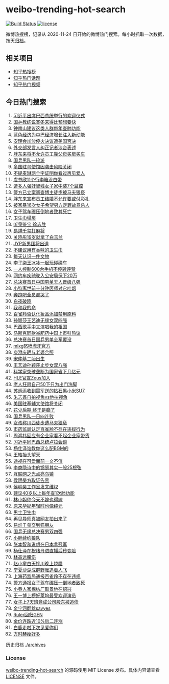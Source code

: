 # weibo-trending-hot-search

[![Build Status](https://github.com/justjavac/weibo-trending-hot-search/workflows/ci/badge.svg?branch=master)](https://github.com/justjavac/weibo-trending-hot-search/actions)
[![license](https://img.shields.io/github/license/justjavac/weibo-trending-hot-search)](https://github.com/justjavac/weibo-trending-hot-search/blob/master/LICENSE)

微博热搜榜，记录从 2020-11-24 日开始的微博热门搜索。每小时抓取一次数据，按天[归档](./archives)。

## 相关项目

- [知乎热搜榜](https://github.com/justjavac/zhihu-trending-top-search)
- [知乎热门话题](https://github.com/justjavac/zhihu-trending-hot-questions)
- [知乎热门视频](https://github.com/justjavac/zhihu-trending-hot-video)

## 今日热门搜索

<!-- BEGIN -->
<!-- 最后更新时间 Thu Nov 21 2024 04:11:06 GMT+0800 (China Standard Time) -->

1. [习近平出席巴西总统举行的欢迎仪式](https://s.weibo.com//weibo?q=%23%E4%B9%A0%E8%BF%91%E5%B9%B3%E5%87%BA%E5%B8%AD%E5%B7%B4%E8%A5%BF%E6%80%BB%E7%BB%9F%E4%B8%BE%E8%A1%8C%E7%9A%84%E6%AC%A2%E8%BF%8E%E4%BB%AA%E5%BC%8F%23&Refer=new_time)
1. [国乒教练说寒冬来得比预想要快](https://s.weibo.com//weibo?q=%E5%9B%BD%E4%B9%92%E6%95%99%E7%BB%83%E8%AF%B4%E5%AF%92%E5%86%AC%E6%9D%A5%E5%BE%97%E6%AF%94%E9%A2%84%E6%83%B3%E8%A6%81%E5%BF%AB&t=31&band_rank=1&Refer=top)
1. [钟南山建议这类人群每年查肺功能](https://s.weibo.com//weibo?q=%23%E9%92%9F%E5%8D%97%E5%B1%B1%E5%BB%BA%E8%AE%AE%E8%BF%99%E7%B1%BB%E4%BA%BA%E7%BE%A4%E6%AF%8F%E5%B9%B4%E6%9F%A5%E8%82%BA%E5%8A%9F%E8%83%BD%23&t=31&band_rank=2&Refer=top)
1. [蓝色经济为中巴经济增长注入新动能](https://s.weibo.com//weibo?q=%23%E8%93%9D%E8%89%B2%E7%BB%8F%E6%B5%8E%E4%B8%BA%E4%B8%AD%E5%B7%B4%E7%BB%8F%E6%B5%8E%E5%A2%9E%E9%95%BF%E6%B3%A8%E5%85%A5%E6%96%B0%E5%8A%A8%E8%83%BD%23&t=31&band_rank=3&Refer=top)
1. [安理会加沙停火决议遭美国否决](https://s.weibo.com//weibo?q=%23%E5%AE%89%E7%90%86%E4%BC%9A%E5%8A%A0%E6%B2%99%E5%81%9C%E7%81%AB%E5%86%B3%E8%AE%AE%E9%81%AD%E7%BE%8E%E5%9B%BD%E5%90%A6%E5%86%B3%23&t=31&band_rank=49&Refer=top)
1. [外交部发言人纠正记者涉台表述](https://s.weibo.com//weibo?q=%23%E5%A4%96%E4%BA%A4%E9%83%A8%E5%8F%91%E8%A8%80%E4%BA%BA%E7%BA%A0%E6%AD%A3%E8%AE%B0%E8%80%85%E6%B6%89%E5%8F%B0%E8%A1%A8%E8%BF%B0%23&t=31&band_rank=5&Refer=top)
1. [胖东来将不允许员工靠父母买房买车](https://s.weibo.com//weibo?q=%23%E8%83%96%E4%B8%9C%E6%9D%A5%E5%B0%86%E4%B8%8D%E5%85%81%E8%AE%B8%E5%91%98%E5%B7%A5%E9%9D%A0%E7%88%B6%E6%AF%8D%E4%B9%B0%E6%88%BF%E4%B9%B0%E8%BD%A6%23&t=31&band_rank=32&Refer=top)
1. [国乒男队一轮游](https://s.weibo.com//weibo?q=%E5%9B%BD%E4%B9%92%E7%94%B7%E9%98%9F%E4%B8%80%E8%BD%AE%E6%B8%B8&t=31&band_rank=4&Refer=top)
1. [多国驻乌使馆因袭击风险关闭](https://s.weibo.com//weibo?q=%23%E5%A4%9A%E5%9B%BD%E9%A9%BB%E4%B9%8C%E4%BD%BF%E9%A6%86%E5%9B%A0%E8%A2%AD%E5%87%BB%E9%A3%8E%E9%99%A9%E5%85%B3%E9%97%AD%23&t=31&band_rank=50&Refer=top)
1. [不提麦琳两个字证明你看过再见爱人](https://s.weibo.com//weibo?q=%E4%B8%8D%E6%8F%90%E9%BA%A6%E7%90%B3%E4%B8%A4%E4%B8%AA%E5%AD%97%E8%AF%81%E6%98%8E%E4%BD%A0%E7%9C%8B%E8%BF%87%E5%86%8D%E8%A7%81%E7%88%B1%E4%BA%BA&t=31&band_rank=8&Refer=top)
1. [虞书欣11个行李箱没白带](https://s.weibo.com//weibo?q=%E8%99%9E%E4%B9%A6%E6%AC%A311%E4%B8%AA%E8%A1%8C%E6%9D%8E%E7%AE%B1%E6%B2%A1%E7%99%BD%E5%B8%A6&t=31&band_rank=9&Refer=top)
1. [遭多人强奸智残女子家中装7个监控](https://s.weibo.com//weibo?q=%23%E9%81%AD%E5%A4%9A%E4%BA%BA%E5%BC%BA%E5%A5%B8%E6%99%BA%E6%AE%8B%E5%A5%B3%E5%AD%90%E5%AE%B6%E4%B8%AD%E8%A3%857%E4%B8%AA%E7%9B%91%E6%8E%A7%23&t=31&band_rank=11&Refer=top)
1. [警方已立案调查博主徒步被马夫猥亵](https://s.weibo.com//weibo?q=%23%E8%AD%A6%E6%96%B9%E5%B7%B2%E7%AB%8B%E6%A1%88%E8%B0%83%E6%9F%A5%E5%8D%9A%E4%B8%BB%E5%BE%92%E6%AD%A5%E8%A2%AB%E9%A9%AC%E5%A4%AB%E7%8C%A5%E4%BA%B5%23&t=31&band_rank=27&Refer=top)
1. [胖东来宣布员工结婚不允许要或付彩礼](https://s.weibo.com//weibo?q=%23%E8%83%96%E4%B8%9C%E6%9D%A5%E5%AE%A3%E5%B8%83%E5%91%98%E5%B7%A5%E7%BB%93%E5%A9%9A%E4%B8%8D%E5%85%81%E8%AE%B8%E8%A6%81%E6%88%96%E4%BB%98%E5%BD%A9%E7%A4%BC%23&t=31&band_rank=2&Refer=top)
1. [被家暴16次女子希望男方定罪故意杀人](https://s.weibo.com//weibo?q=%23%E8%A2%AB%E5%AE%B6%E6%9A%B416%E6%AC%A1%E5%A5%B3%E5%AD%90%E5%B8%8C%E6%9C%9B%E7%94%B7%E6%96%B9%E5%AE%9A%E7%BD%AA%E6%95%85%E6%84%8F%E6%9D%80%E4%BA%BA%23&t=31&band_rank=21&Refer=top)
1. [女子驾车碾压倒地者致其死亡](https://s.weibo.com//weibo?q=%23%E5%A5%B3%E5%AD%90%E9%A9%BE%E8%BD%A6%E7%A2%BE%E5%8E%8B%E5%80%92%E5%9C%B0%E8%80%85%E8%87%B4%E5%85%B6%E6%AD%BB%E4%BA%A1%23&t=31&band_rank=31&Refer=top)
1. [卫生巾塌房](https://s.weibo.com//weibo?q=%23%E5%8D%AB%E7%94%9F%E5%B7%BE%E5%A1%8C%E6%88%BF%23&t=31&band_rank=19&Refer=top)
1. [听泉鉴宝 徐志胜](https://s.weibo.com//weibo?q=%E5%90%AC%E6%B3%89%E9%89%B4%E5%AE%9D%20%E5%BE%90%E5%BF%97%E8%83%9C&t=31&band_rank=14&Refer=top)
1. [易烊千玺打麻将](https://s.weibo.com//weibo?q=%23%E6%98%93%E7%83%8A%E5%8D%83%E7%8E%BA%E6%89%93%E9%BA%BB%E5%B0%86%23&t=31&band_rank=12&Refer=top)
1. [关晓彤19岁就拿了白玉兰](https://s.weibo.com//weibo?q=%E5%85%B3%E6%99%93%E5%BD%A419%E5%B2%81%E5%B0%B1%E6%8B%BF%E4%BA%86%E7%99%BD%E7%8E%89%E5%85%B0&t=31&band_rank=15&Refer=top)
1. [JYP新男团将出道](https://s.weibo.com//weibo?q=JYP%E6%96%B0%E7%94%B7%E5%9B%A2%E5%B0%86%E5%87%BA%E9%81%93&t=31&band_rank=20&Refer=top)
1. [不建议用有香味的卫生巾](https://s.weibo.com//weibo?q=%23%E4%B8%8D%E5%BB%BA%E8%AE%AE%E7%94%A8%E6%9C%89%E9%A6%99%E5%91%B3%E7%9A%84%E5%8D%AB%E7%94%9F%E5%B7%BE%23&t=31&band_rank=6&Refer=top)
1. [每天认识一件文物](https://s.weibo.com//weibo?q=%23%E6%AF%8F%E5%A4%A9%E8%AE%A4%E8%AF%86%E4%B8%80%E4%BB%B6%E6%96%87%E7%89%A9%23&t=31&band_rank=22&Refer=top)
1. [李子柒王冰冰一起玩碰碰车](https://s.weibo.com//weibo?q=%23%E6%9D%8E%E5%AD%90%E6%9F%92%E7%8E%8B%E5%86%B0%E5%86%B0%E4%B8%80%E8%B5%B7%E7%8E%A9%E7%A2%B0%E7%A2%B0%E8%BD%A6%23&t=31&band_rank=24&Refer=top)
1. [一人控制600台手机不停转评赞](https://s.weibo.com//weibo?q=%23%E4%B8%80%E4%BA%BA%E6%8E%A7%E5%88%B6600%E5%8F%B0%E6%89%8B%E6%9C%BA%E4%B8%8D%E5%81%9C%E8%BD%AC%E8%AF%84%E8%B5%9E%23&t=31&band_rank=10&Refer=top)
1. [网约车疾驰驶入公安局保下20万](https://s.weibo.com//weibo?q=%23%E7%BD%91%E7%BA%A6%E8%BD%A6%E7%96%BE%E9%A9%B0%E9%A9%B6%E5%85%A5%E5%85%AC%E5%AE%89%E5%B1%80%E4%BF%9D%E4%B8%8B20%E4%B8%87%23&t=31&band_rank=25&Refer=top)
1. [总决赛首日中国男单无人晋级八强](https://s.weibo.com//weibo?q=%23%E6%80%BB%E5%86%B3%E8%B5%9B%E9%A6%96%E6%97%A5%E4%B8%AD%E5%9B%BD%E7%94%B7%E5%8D%95%E6%97%A0%E4%BA%BA%E6%99%8B%E7%BA%A7%E5%85%AB%E5%BC%BA%23&t=31&band_rank=35&Refer=top)
1. [小狗离世前十分钟医师对它吐烟](https://s.weibo.com//weibo?q=%23%E5%B0%8F%E7%8B%97%E7%A6%BB%E4%B8%96%E5%89%8D%E5%8D%81%E5%88%86%E9%92%9F%E5%8C%BB%E5%B8%88%E5%AF%B9%E5%AE%83%E5%90%90%E7%83%9F%23&t=31&band_rank=28&Refer=top)
1. [奔跑吧全员都哭了](https://s.weibo.com//weibo?q=%23%E5%A5%94%E8%B7%91%E5%90%A7%E5%85%A8%E5%91%98%E9%83%BD%E5%93%AD%E4%BA%86%23&t=31&band_rank=25&Refer=top)
1. [白夜破晓](https://s.weibo.com//weibo?q=%E7%99%BD%E5%A4%9C%E7%A0%B4%E6%99%93&t=31&band_rank=50&Refer=top)
1. [我和我的命](https://s.weibo.com//weibo?q=%E6%88%91%E5%92%8C%E6%88%91%E7%9A%84%E5%91%BD&t=31&band_rank=30&Refer=top)
1. [百雀羚否认化妆品添加禁用原料](https://s.weibo.com//weibo?q=%23%E7%99%BE%E9%9B%80%E7%BE%9A%E5%90%A6%E8%AE%A4%E5%8C%96%E5%A6%86%E5%93%81%E6%B7%BB%E5%8A%A0%E7%A6%81%E7%94%A8%E5%8E%9F%E6%96%99%23&t=31&band_rank=48&Refer=top)
1. [孙颖莎王艺迪无缘女双四强](https://s.weibo.com//weibo?q=%23%E5%AD%99%E9%A2%96%E8%8E%8E%E7%8E%8B%E8%89%BA%E8%BF%AA%E6%97%A0%E7%BC%98%E5%A5%B3%E5%8F%8C%E5%9B%9B%E5%BC%BA%23&t=31&band_rank=7&Refer=top)
1. [巴西歌手中文演唱我的祖国](https://s.weibo.com//weibo?q=%23%E5%B7%B4%E8%A5%BF%E6%AD%8C%E6%89%8B%E4%B8%AD%E6%96%87%E6%BC%94%E5%94%B1%E6%88%91%E7%9A%84%E7%A5%96%E5%9B%BD%23&t=31&band_rank=10&Refer=top)
1. [马斯克同款减肥药中国上市引热议](https://s.weibo.com//weibo?q=%23%E9%A9%AC%E6%96%AF%E5%85%8B%E5%90%8C%E6%AC%BE%E5%87%8F%E8%82%A5%E8%8D%AF%E4%B8%AD%E5%9B%BD%E4%B8%8A%E5%B8%82%E5%BC%95%E7%83%AD%E8%AE%AE%23&t=31&band_rank=46&Refer=top)
1. [总决赛首日国乒男单全军覆没](https://s.weibo.com//weibo?q=%23%E6%80%BB%E5%86%B3%E8%B5%9B%E9%A6%96%E6%97%A5%E5%9B%BD%E4%B9%92%E7%94%B7%E5%8D%95%E5%85%A8%E5%86%9B%E8%A6%86%E6%B2%A1%23&t=31&band_rank=43&Refer=top)
1. [mlxg怒喷虎牙官方](https://s.weibo.com//weibo?q=%23mlxg%E6%80%92%E5%96%B7%E8%99%8E%E7%89%99%E5%AE%98%E6%96%B9%23&t=31&band_rank=34&Refer=top)
1. [庾澄庆晒与老婆合照](https://s.weibo.com//weibo?q=%23%E5%BA%BE%E6%BE%84%E5%BA%86%E6%99%92%E4%B8%8E%E8%80%81%E5%A9%86%E5%90%88%E7%85%A7%23&t=31&band_rank=42&Refer=top)
1. [宋仲基二胎出生](https://s.weibo.com//weibo?q=%23%E5%AE%8B%E4%BB%B2%E5%9F%BA%E4%BA%8C%E8%83%8E%E5%87%BA%E7%94%9F%23&t=31&band_rank=23&Refer=top)
1. [王艺迪孙颖莎止步女双八强](https://s.weibo.com//weibo?q=%23%E7%8E%8B%E8%89%BA%E8%BF%AA%E5%AD%99%E9%A2%96%E8%8E%8E%E6%AD%A2%E6%AD%A5%E5%A5%B3%E5%8F%8C%E5%85%AB%E5%BC%BA%23&t=31&band_rank=46&Refer=top)
1. [科学家突破垄断为国家省下几亿元](https://s.weibo.com//weibo?q=%23%E7%A7%91%E5%AD%A6%E5%AE%B6%E7%AA%81%E7%A0%B4%E5%9E%84%E6%96%AD%E4%B8%BA%E5%9B%BD%E5%AE%B6%E7%9C%81%E4%B8%8B%E5%87%A0%E4%BA%BF%E5%85%83%23&t=31&band_rank=6&Refer=top)
1. [HLE官宣Zeus加入](https://s.weibo.com//weibo?q=%23HLE%E5%AE%98%E5%AE%A3Zeus%E5%8A%A0%E5%85%A5%23&t=31&band_rank=33&Refer=top)
1. [老人狂扇自己50下只为出门洗脚](https://s.weibo.com//weibo?q=%23%E8%80%81%E4%BA%BA%E7%8B%82%E6%89%87%E8%87%AA%E5%B7%B150%E4%B8%8B%E5%8F%AA%E4%B8%BA%E5%87%BA%E9%97%A8%E6%B4%97%E8%84%9A%23&t=31&band_rank=39&Refer=top)
1. [苏炳添收到雷军送的钻石黑小米SU7](https://s.weibo.com//weibo?q=%23%E8%8B%8F%E7%82%B3%E6%B7%BB%E6%94%B6%E5%88%B0%E9%9B%B7%E5%86%9B%E9%80%81%E7%9A%84%E9%92%BB%E7%9F%B3%E9%BB%91%E5%B0%8F%E7%B1%B3SU7%23&t=31&band_rank=18&Refer=top)
1. [朱志鑫自拍视角vs他拍视角](https://s.weibo.com//weibo?q=%23%E6%9C%B1%E5%BF%97%E9%91%AB%E8%87%AA%E6%8B%8D%E8%A7%86%E8%A7%92vs%E4%BB%96%E6%8B%8D%E8%A7%86%E8%A7%92%23&t=31&band_rank=30&Refer=top)
1. [美国驻基辅大使馆将关闭](https://s.weibo.com//weibo?q=%23%E7%BE%8E%E5%9B%BD%E9%A9%BB%E5%9F%BA%E8%BE%85%E5%A4%A7%E4%BD%BF%E9%A6%86%E5%B0%86%E5%85%B3%E9%97%AD%23&t=31&band_rank=25&Refer=top)
1. [花少后期 终于是癫了](https://s.weibo.com//weibo?q=%E8%8A%B1%E5%B0%91%E5%90%8E%E6%9C%9F%20%E7%BB%88%E4%BA%8E%E6%98%AF%E7%99%AB%E4%BA%86&t=31&band_rank=35&Refer=top)
1. [国乒男队一日四连败](https://s.weibo.com//weibo?q=%23%E5%9B%BD%E4%B9%92%E7%94%B7%E9%98%9F%E4%B8%80%E6%97%A5%E5%9B%9B%E8%BF%9E%E8%B4%A5%23&t=31&band_rank=29&Refer=top)
1. [女孩称川西徒步遭马夫猥亵](https://s.weibo.com//weibo?q=%23%E5%A5%B3%E5%AD%A9%E7%A7%B0%E5%B7%9D%E8%A5%BF%E5%BE%92%E6%AD%A5%E9%81%AD%E9%A9%AC%E5%A4%AB%E7%8C%A5%E4%BA%B5%23&t=31&band_rank=13&Refer=top)
1. [市药监局认定百雀羚不存在违规行为](https://s.weibo.com//weibo?q=%23%E5%B8%82%E8%8D%AF%E7%9B%91%E5%B1%80%E8%AE%A4%E5%AE%9A%E7%99%BE%E9%9B%80%E7%BE%9A%E4%B8%8D%E5%AD%98%E5%9C%A8%E8%BF%9D%E8%A7%84%E8%A1%8C%E4%B8%BA%23&t=31&band_rank=21&Refer=top)
1. [周鸿祎回应有企业家看不起企业家带货](https://s.weibo.com//weibo?q=%23%E5%91%A8%E9%B8%BF%E7%A5%8E%E5%9B%9E%E5%BA%94%E6%9C%89%E4%BC%81%E4%B8%9A%E5%AE%B6%E7%9C%8B%E4%B8%8D%E8%B5%B7%E4%BC%81%E4%B8%9A%E5%AE%B6%E5%B8%A6%E8%B4%A7%23&t=31&band_rank=32&Refer=top)
1. [习近平同巴西总统卢拉会谈](https://s.weibo.com//weibo?q=%23%E4%B9%A0%E8%BF%91%E5%B9%B3%E5%90%8C%E5%B7%B4%E8%A5%BF%E6%80%BB%E7%BB%9F%E5%8D%A2%E6%8B%89%E4%BC%9A%E8%B0%88%23&Refer=new_time)
1. [杨仕泽谁教你这么配BGM的](https://s.weibo.com//weibo?q=%E6%9D%A8%E4%BB%95%E6%B3%BD%E8%B0%81%E6%95%99%E4%BD%A0%E8%BF%99%E4%B9%88%E9%85%8DBGM%E7%9A%84&t=31&band_rank=20&Refer=top)
1. [王皓抬头望天](https://s.weibo.com//weibo?q=%E7%8E%8B%E7%9A%93%E6%8A%AC%E5%A4%B4%E6%9C%9B%E5%A4%A9&t=31&band_rank=47&Refer=top)
1. [透视在可爱面前一文不值](https://s.weibo.com//weibo?q=%E9%80%8F%E8%A7%86%E5%9C%A8%E5%8F%AF%E7%88%B1%E9%9D%A2%E5%89%8D%E4%B8%80%E6%96%87%E4%B8%8D%E5%80%BC&t=31&band_rank=47&Refer=top)
1. [李商隐诗中的锦瑟其实一般25根弦](https://s.weibo.com//weibo?q=%23%E6%9D%8E%E5%95%86%E9%9A%90%E8%AF%97%E4%B8%AD%E7%9A%84%E9%94%A6%E7%91%9F%E5%85%B6%E5%AE%9E%E4%B8%80%E8%88%AC25%E6%A0%B9%E5%BC%A6%23&t=31&band_rank=36&Refer=top)
1. [互联网之光点亮乌镇](https://s.weibo.com//weibo?q=%23%E4%BA%92%E8%81%94%E7%BD%91%E4%B9%8B%E5%85%89%E7%82%B9%E4%BA%AE%E4%B9%8C%E9%95%87%23&t=31&band_rank=3&Refer=top)
1. [侯明昊方取证告黑](https://s.weibo.com//weibo?q=%23%E4%BE%AF%E6%98%8E%E6%98%8A%E6%96%B9%E5%8F%96%E8%AF%81%E5%91%8A%E9%BB%91%23&t=31&band_rank=20&Refer=top)
1. [侯明昊工作室发文维权](https://s.weibo.com//weibo?q=%23%E4%BE%AF%E6%98%8E%E6%98%8A%E5%B7%A5%E4%BD%9C%E5%AE%A4%E5%8F%91%E6%96%87%E7%BB%B4%E6%9D%83%23&t=31&band_rank=26&Refer=top)
1. [建议40岁以上每年查1次肺功能](https://s.weibo.com//weibo?q=%23%E5%BB%BA%E8%AE%AE40%E5%B2%81%E4%BB%A5%E4%B8%8A%E6%AF%8F%E5%B9%B4%E6%9F%A51%E6%AC%A1%E8%82%BA%E5%8A%9F%E8%83%BD%23&t=31&band_rank=50&Refer=top)
1. [林小姐你今天不嫁也得嫁](https://s.weibo.com//weibo?q=%23%E6%9E%97%E5%B0%8F%E5%A7%90%E4%BD%A0%E4%BB%8A%E5%A4%A9%E4%B8%8D%E5%AB%81%E4%B9%9F%E5%BE%97%E5%AB%81%23&t=31&band_rank=45&Refer=top)
1. [原来华妃年轻时也像纯元](https://s.weibo.com//weibo?q=%E5%8E%9F%E6%9D%A5%E5%8D%8E%E5%A6%83%E5%B9%B4%E8%BD%BB%E6%97%B6%E4%B9%9F%E5%83%8F%E7%BA%AF%E5%85%83&t=31&band_rank=29&Refer=top)
1. [男士卫生巾](https://s.weibo.com//weibo?q=%23%E7%94%B7%E5%A3%AB%E5%8D%AB%E7%94%9F%E5%B7%BE%23&t=31&band_rank=43&Refer=top)
1. [再见导师真被网友拍出来了](https://s.weibo.com//weibo?q=%E5%86%8D%E8%A7%81%E5%AF%BC%E5%B8%88%E7%9C%9F%E8%A2%AB%E7%BD%91%E5%8F%8B%E6%8B%8D%E5%87%BA%E6%9D%A5%E4%BA%86&t=31&band_rank=44&Refer=top)
1. [易烊千玺交到猫朋友](https://s.weibo.com//weibo?q=%23%E6%98%93%E7%83%8A%E5%8D%83%E7%8E%BA%E4%BA%A4%E5%88%B0%E7%8C%AB%E6%9C%8B%E5%8F%8B%23&t=31&band_rank=20&Refer=top)
1. [国乒无缘总决赛男双四强](https://s.weibo.com//weibo?q=%23%E5%9B%BD%E4%B9%92%E6%97%A0%E7%BC%98%E6%80%BB%E5%86%B3%E8%B5%9B%E7%94%B7%E5%8F%8C%E5%9B%9B%E5%BC%BA%23&t=31&band_rank=5&Refer=top)
1. [小胖续约狼队](https://s.weibo.com//weibo?q=%23%E5%B0%8F%E8%83%96%E7%BB%AD%E7%BA%A6%E7%8B%BC%E9%98%9F%23&t=31&band_rank=36&Refer=top)
1. [张本智和说想在日本拿冠军](https://s.weibo.com//weibo?q=%23%E5%BC%A0%E6%9C%AC%E6%99%BA%E5%92%8C%E8%AF%B4%E6%83%B3%E5%9C%A8%E6%97%A5%E6%9C%AC%E6%8B%BF%E5%86%A0%E5%86%9B%23&t=31&band_rank=41&Refer=top)
1. [杨仕泽在祝绪丹进直播后秒变脸](https://s.weibo.com//weibo?q=%23%E6%9D%A8%E4%BB%95%E6%B3%BD%E5%9C%A8%E7%A5%9D%E7%BB%AA%E4%B8%B9%E8%BF%9B%E7%9B%B4%E6%92%AD%E5%90%8E%E7%A7%92%E5%8F%98%E8%84%B8%23&t=31&band_rank=42&Refer=top)
1. [林高远腰伤](https://s.weibo.com//weibo?q=%E6%9E%97%E9%AB%98%E8%BF%9C%E8%85%B0%E4%BC%A4&t=31&band_rank=40&Refer=top)
1. [赵小童白天拌川晚上烧腊](https://s.weibo.com//weibo?q=%23%E8%B5%B5%E5%B0%8F%E7%AB%A5%E7%99%BD%E5%A4%A9%E6%8B%8C%E5%B7%9D%E6%99%9A%E4%B8%8A%E7%83%A7%E8%85%8A%23&t=31&band_rank=41&Refer=top)
1. [宁夏沙湖成群野雁追着人飞](https://s.weibo.com//weibo?q=%23%E5%AE%81%E5%A4%8F%E6%B2%99%E6%B9%96%E6%88%90%E7%BE%A4%E9%87%8E%E9%9B%81%E8%BF%BD%E7%9D%80%E4%BA%BA%E9%A3%9E%23&t=31&band_rank=10&Refer=top)
1. [上海药监局通报百雀羚不存在违规](https://s.weibo.com//weibo?q=%23%E4%B8%8A%E6%B5%B7%E8%8D%AF%E7%9B%91%E5%B1%80%E9%80%9A%E6%8A%A5%E7%99%BE%E9%9B%80%E7%BE%9A%E4%B8%8D%E5%AD%98%E5%9C%A8%E8%BF%9D%E8%A7%84%23&t=31&band_rank=16&Refer=top)
1. [警方通报女子驾车碾压一倒地者致死](https://s.weibo.com//weibo?q=%23%E8%AD%A6%E6%96%B9%E9%80%9A%E6%8A%A5%E5%A5%B3%E5%AD%90%E9%A9%BE%E8%BD%A6%E7%A2%BE%E5%8E%8B%E4%B8%80%E5%80%92%E5%9C%B0%E8%80%85%E8%87%B4%E6%AD%BB%23&t=31&band_rank=17&Refer=top)
1. [小巷人家棉纺厂取景地在绍兴](https://s.weibo.com//weibo?q=%23%E5%B0%8F%E5%B7%B7%E4%BA%BA%E5%AE%B6%E6%A3%89%E7%BA%BA%E5%8E%82%E5%8F%96%E6%99%AF%E5%9C%B0%E5%9C%A8%E7%BB%8D%E5%85%B4%23&t=31&band_rank=20&Refer=top)
1. [王一博上榜好莱坞最受欢迎演员](https://s.weibo.com//weibo?q=%23%E7%8E%8B%E4%B8%80%E5%8D%9A%E4%B8%8A%E6%A6%9C%E5%A5%BD%E8%8E%B1%E5%9D%9E%E6%9C%80%E5%8F%97%E6%AC%A2%E8%BF%8E%E6%BC%94%E5%91%98%23&t=31&band_rank=22&Refer=top)
1. [女子上7天班竟成公司股东被追债](https://s.weibo.com//weibo?q=%23%E5%A5%B3%E5%AD%90%E4%B8%8A7%E5%A4%A9%E7%8F%AD%E7%AB%9F%E6%88%90%E5%85%AC%E5%8F%B8%E8%82%A1%E4%B8%9C%E8%A2%AB%E8%BF%BD%E5%80%BA%23&t=31&band_rank=37&Refer=top)
1. [余宇涵翻跳sayyes](https://s.weibo.com//weibo?q=%23%E4%BD%99%E5%AE%87%E6%B6%B5%E7%BF%BB%E8%B7%B3sayyes%23&t=31&band_rank=38&Refer=top)
1. [Ruler回归GEN](https://s.weibo.com//weibo?q=%23Ruler%E5%9B%9E%E5%BD%92GEN%23&t=31&band_rank=45&Refer=top)
1. [金价连跌近10%后二连涨](https://s.weibo.com//weibo?q=%23%E9%87%91%E4%BB%B7%E8%BF%9E%E8%B7%8C%E8%BF%9110%25%E5%90%8E%E4%BA%8C%E8%BF%9E%E6%B6%A8%23&t=31&band_rank=47&Refer=top)
1. [白鹿走啦下次见爱你们](https://s.weibo.com//weibo?q=%23%E7%99%BD%E9%B9%BF%E8%B5%B0%E5%95%A6%E4%B8%8B%E6%AC%A1%E8%A7%81%E7%88%B1%E4%BD%A0%E4%BB%AC%23&t=31&band_rank=48&Refer=top)
1. [方时赫瘦好多](https://s.weibo.com//weibo?q=%23%E6%96%B9%E6%97%B6%E8%B5%AB%E7%98%A6%E5%A5%BD%E5%A4%9A%23&t=31&band_rank=50&Refer=top)

<!-- END -->

历史归档 [./archives](./archives)

### License

[weibo-trending-hot-search](https://github.com/justjavac/weibo-trending-hot-search) 的源码使用 MIT License
发布。具体内容请查看 [LICENSE](./LICENSE) 文件。
